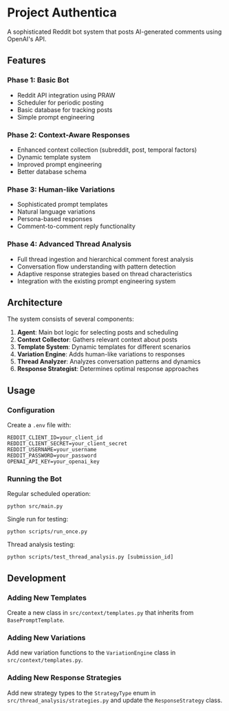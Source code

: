 # Project Authentica

A sophisticated Reddit bot system that posts AI-generated comments using OpenAI's API.

## Features

### Phase 1: Basic Bot
- Reddit API integration using PRAW
- Scheduler for periodic posting
- Basic database for tracking posts
- Simple prompt engineering

### Phase 2: Context-Aware Responses
- Enhanced context collection (subreddit, post, temporal factors)
- Dynamic template system
- Improved prompt engineering
- Better database schema

### Phase 3: Human-like Variations
- Sophisticated prompt templates
- Natural language variations
- Persona-based responses
- Comment-to-comment reply functionality

### Phase 4: Advanced Thread Analysis
- Full thread ingestion and hierarchical comment forest analysis
- Conversation flow understanding with pattern detection
- Adaptive response strategies based on thread characteristics
- Integration with the existing prompt engineering system

## Architecture

The system consists of several components:

1. **Agent**: Main bot logic for selecting posts and scheduling
2. **Context Collector**: Gathers relevant context about posts
3. **Template System**: Dynamic templates for different scenarios
4. **Variation Engine**: Adds human-like variations to responses
5. **Thread Analyzer**: Analyzes conversation patterns and dynamics
6. **Response Strategist**: Determines optimal response approaches

## Usage

### Configuration

Create a `.env` file with:

```
REDDIT_CLIENT_ID=your_client_id
REDDIT_CLIENT_SECRET=your_client_secret
REDDIT_USERNAME=your_username
REDDIT_PASSWORD=your_password
OPENAI_API_KEY=your_openai_key
```

### Running the Bot

Regular scheduled operation:
```
python src/main.py
```

Single run for testing:
```
python scripts/run_once.py
```

Thread analysis testing:
```
python scripts/test_thread_analysis.py [submission_id]
```

## Development

### Adding New Templates

Create a new class in `src/context/templates.py` that inherits from `BasePromptTemplate`.

### Adding New Variations

Add new variation functions to the `VariationEngine` class in `src/context/templates.py`.

### Adding New Response Strategies

Add new strategy types to the `StrategyType` enum in `src/thread_analysis/strategies.py` and update the `ResponseStrategy` class.
